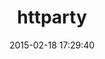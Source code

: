 ---
layout: post
title:  "httparty"
repo:   "jnunemaker/httparty"
date:   2015-02-18 17:29:40
gemurl: http://jnunemaker.github.com/httparty
---